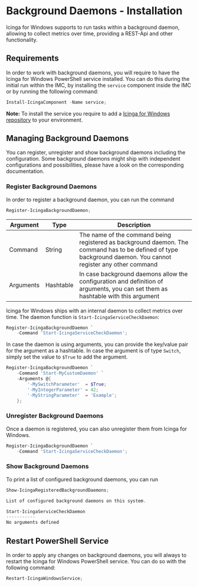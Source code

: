 # Background Daemons - Installation

Icinga for Windows supports to run tasks within a background daemon, allowing to collect metrics over time, providing a REST-Api and other functionality.

## Requirements

In order to work with background daemons, you will require to have the Icinga for Windows PowerShell service installed. You can do this during the initial run within the IMC, by installing the `service` component inside the IMC or by running the following command:

```powershell
Install-IcingaComponent -Name service;
```

**Note:** To install the service you require to add a [Icinga for Windows repository](20-Install-Components.md) to your environment.

## Managing Background Daemons

You can register, unregister and show background daemons including the configuration. Some background daemons might ship with independent configurations and possibilities, please have a look on the corresponding documentation.

### Register Background Daemons

In order to register a background daemon, you can run the command

```powershell
Register-IcingaBackgroundDaemon;
```

| Argument  | Type       | Description |
| ---       | ---        | ---         |
| Command   | String     | The name of the command being registered as background daemon. The command has to be defined of type background daemon. You cannot register any other command |
| Arguments | Hashtable  | In case background daemons allow the configuration and definition of arguments, you can set them as hashtable with this argument |

Icinga for Windows ships with an internal daemon to collect metrics over time. The daemon function is `Start-IcingaServiceCheckDaemon`:

```powershell
Register-IcingaBackgroundDaemon `
    -Command 'Start-IcingaServiceCheckDaemon';
```

In case the daemon is using arguments, you can provide the key/value pair for the argument as a hashtable. In case the argument is of type `Switch`, simply set the value to `$True` to add the argument.

```powershell
Register-IcingaBackgroundDaemon `
    -Command 'Start-MyCustomDaemon' `
    -Arguments @{
        '-MySwitchParameter'  = $True;
        '-MyIntegerParameter' = 42;
        '-MyStringParameter'  = 'Example';
    };
```

### Unregister Background Daemons

Once a daemon is registered, you can also unregister them from Icinga for Windows.

```powershell
Register-IcingaBackgroundDaemon `
    -Command 'Start-IcingaServiceCheckDaemon';
```

### Show Background Daemons

To print a list of configured background daemons, you can run

```powershell
Show-IcingaRegisteredBackgroundDaemons;
```

```powershell
List of configured background daemons on this system.

Start-IcingaServiceCheckDaemon
-----------
No arguments defined
```

## Restart PowerShell Service

In order to apply any changes on background daemons, you will always to restart the Icinga for Windows PowerShell service. You can do so with the following command:

```powershell
Restart-IcingaWindowsService;
```
